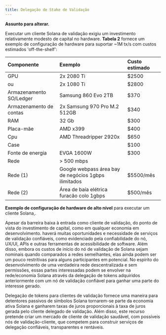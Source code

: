 ```yaml
---
title: Delegação de Stake de Validação
---
```


**Assunto para alterar.**

Executar um cliente Solana de validação exigiu um investimento relativamente modesto de capital no hardware. **Tabela 2** fornece um exemplo de configuração de hardware para suportar ~1M tx/s com custos estimados 'off-the-shelf':

| Componente              | Exemplo                                              | Custo estimado |
| :---------------------- | :--------------------------------------------------- | :------------- |
| GPU                     | 2x 2080 Ti                                           | \$2500         |
| ou                      | 2x 1080 Ti                                           | \$2800         |
| Armazenamento SO/Ledger | Samsung 860 Evo 2TB                                  | \$370          |
| Armazenamento de contas | 2x Samsung 970 Pro M.2 512GB                         | \$340          |
| RAM                     | 32 Gb                                                | \$300          |
| Placa-mãe               | AMD x399                                             | \$400          |
| Cpu                     | AMD Threadripper 2920x                               | \$650          |
| Case                    |                                                      | \$100          |
| Fonte de energia        | EVGA 1600W                                           | \$300          |
| Rede                    | &gt; 500 mbps                                        |                |
| Rede \(1\)              | Google webpass área bay de negócios 1gbps ilimitados | \$5500/mês     |
| Rede \(2\)              | Área de baía elétrica furacão colo 1gbps             | \$500/mês      |

**Exemplo de configuração de hardware de alto nível** para executar um cliente Solana,.

Apesar da barreira baixa à entrada como cliente de validação, do ponto de vista do investimento de capital, como em qualquer economia em desenvolvimento. haverá muitas oportunidades e necessidade de serviços de validação confiáveis, como evidenciado pela confiabilidade do nó, UX/UI, APIs e outras ferramentas de acessibilidade de software. Além disso, embora os custos de início do nó de validação de Solana sejam nominais quando comparados a redes semelhantes, elas ainda podem ser um pouco restritivas para alguns participantes em potencial. No espírito do desenvolvimento de uma verdadeira rede descentralizada e sem permissões, essas partes interessadas podem se envolver na rede/economia Solana através da delegação de tokens adquiridos anteriormente com um nó de validação confiável para ganhar uma parte do interesse gerado.

Delegação de tokens para clientes de validação fornece uma maneira para detentores passivos de símbolos Solana tornarem-se parte da economia ativa Solana e ganharem taxas de juros proporcionais à taxa de juros gerada pelo cliente delegado de validação. Além disso, este recurso pretende criar um mercado de cliente de validação saudável, com possíveis nós de validação-cliente, que competem para construir serviços de delegação confiáveis, transparentes e rentáveis.
